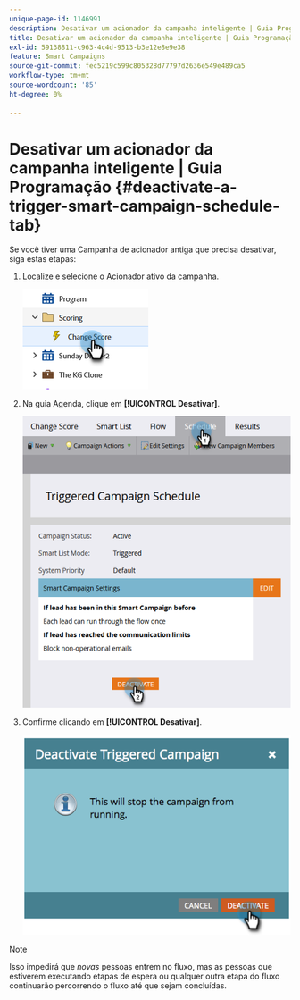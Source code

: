 ```yaml
---
unique-page-id: 1146991
description: Desativar um acionador da campanha inteligente | Guia Programação - Documentação do Marketo - Documentação do produto
title: Desativar um acionador da campanha inteligente | Guia Programação
exl-id: 59138811-c963-4c4d-9513-b3e12e8e9e38
feature: Smart Campaigns
source-git-commit: fec5219c599c805328d77797d2636e549e489ca5
workflow-type: tm+mt
source-wordcount: '85'
ht-degree: 0%

---
```


# Desativar um acionador da campanha inteligente | Guia Programação {#deactivate-a-trigger-smart-campaign-schedule-tab}

Se você tiver uma Campanha de acionador antiga que precisa desativar, siga estas etapas:

1. Localize e selecione o Acionador ativo da campanha.

   ![](assets/deactivate-a-trigger-smart-campaign-schedule-tab-1.png)

1. Na guia Agenda, clique em **[!UICONTROL Desativar]**.

   ![](assets/deactivate-a-trigger-smart-campaign-schedule-tab-2.png)

1. Confirme clicando em **[!UICONTROL Desativar]**.

   ![](assets/deactivate-a-trigger-smart-campaign-schedule-tab-3.png)

>[!NOTE]
>
>Isso impedirá que _novas_ pessoas entrem no fluxo, mas as pessoas que estiverem executando etapas de espera ou qualquer outra etapa do fluxo continuarão percorrendo o fluxo até que sejam concluídas.
